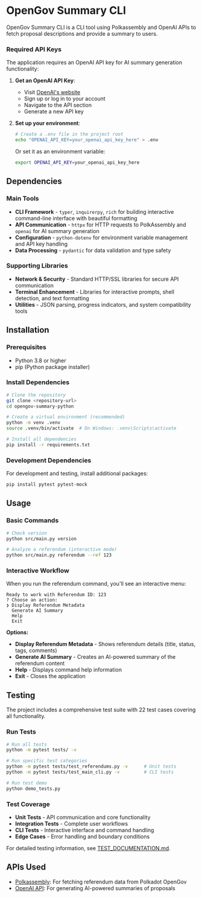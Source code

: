 # OpenGov Summary CLI

OpenGov Summary CLI is a CLI tool using Polkassembly and OpenAI APIs to fetch proposal descriptions and provide a summary to users.

### Required API Keys
The application requires an OpenAI API key for AI summary generation functionality:

1. **Get an OpenAI API Key**:
   - Visit [OpenAI's website](https://openai.com/)
   - Sign up or log in to your account
   - Navigate to the API section
   - Generate a new API key

2. **Set up your environment**:
   ```bash
   # Create a .env file in the project root
   echo "OPENAI_API_KEY=your_openai_api_key_here" > .env
   ```

   Or set it as an environment variable:
   ```bash
   export OPENAI_API_KEY=your_openai_api_key_here
   ```

## Dependencies

### Main Tools
- **CLI Framework** - `typer`, `inquirerpy`, `rich` for building interactive command-line interface with beautiful formatting
- **API Communication** - `httpx` for HTTP requests to PolkAssembly and `openai` for AI summary generation
- **Configuration** - `python-dotenv` for environment variable management and API key handling
- **Data Processing** - `pydantic` for data validation and type safety

### Supporting Libraries
- **Network & Security** - Standard HTTP/SSL libraries for secure API communication
- **Terminal Enhancement** - Libraries for interactive prompts, shell detection, and text formatting
- **Utilities** - JSON parsing, progress indicators, and system compatibility tools

## Installation

### Prerequisites
- Python 3.8 or higher
- pip (Python package installer)

### Install Dependencies
```bash
# Clone the repository
git clone <repository-url>
cd opengov-summary-python

# Create a virtual environment (recommended)
python -m venv .venv
source .venv/bin/activate  # On Windows: .venv\Scripts\activate

# Install all dependencies
pip install -r requirements.txt
```

### Development Dependencies
For development and testing, install additional packages:
```bash
pip install pytest pytest-mock
```

## Usage

### Basic Commands
```bash
# Check version
python src/main.py version

# Analyze a referendum (interactive mode)
python src/main.py referendum --ref 123
```

### Interactive Workflow
When you run the referendum command, you'll see an interactive menu:
```
Ready to work with Referendum ID: 123
? Choose an action: 
❯ Display Referendum Metadata
  Generate AI Summary  
  Help
  Exit
```

**Options:**
- **Display Referendum Metadata** - Shows referendum details (title, status, tags, comments)
- **Generate AI Summary** - Creates an AI-powered summary of the referendum content
- **Help** - Displays command help information
- **Exit** - Closes the application

## Testing

The project includes a comprehensive test suite with 22 test cases covering all functionality.

### Run Tests
```bash
# Run all tests
python -m pytest tests/ -v

# Run specific test categories
python -m pytest tests/test_referendums.py -v      # Unit tests
python -m pytest tests/test_main_cli.py -v         # CLI tests

# Run test demo
python demo_tests.py
```

### Test Coverage
- **Unit Tests** - API communication and core functionality
- **Integration Tests** - Complete user workflows
- **CLI Tests** - Interactive interface and command handling
- **Edge Cases** - Error handling and boundary conditions

For detailed testing information, see [TEST_DOCUMENTATION.md](TEST_DOCUMENTATION.md).

## APIs Used

- [Polkassembly](https://documenter.getpostman.com/view/764953/2s93JxqLoH#intro): For fetching referendum data from Polkadot OpenGov
- [OpenAI API](https://platform.openai.com/docs/api-reference): For generating AI-powered summaries of proposals
